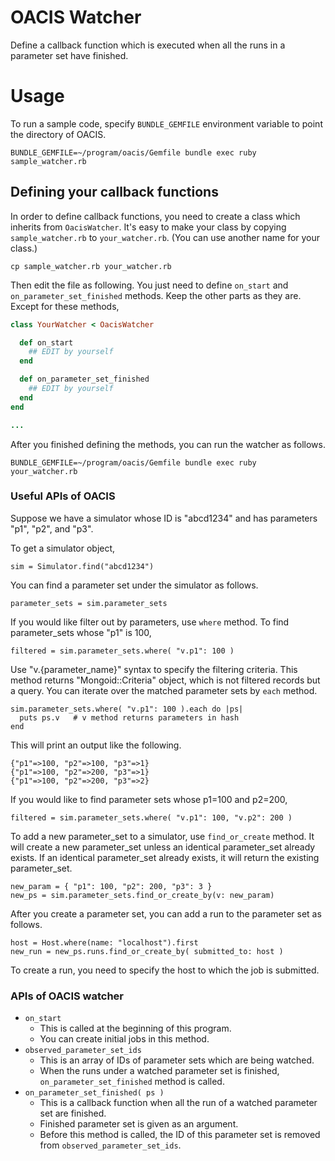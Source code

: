 # OACIS Watcher

Define a callback function which is executed when all the runs in a parameter set have finished.

# Usage

To run a sample code, specify `BUNDLE_GEMFILE` environment variable to point the directory of OACIS.

```
BUNDLE_GEMFILE=~/program/oacis/Gemfile bundle exec ruby sample_watcher.rb
```

## Defining your callback functions

In order to define callback functions, you need to create a class which inherits from `OacisWatcher`.
It's easy to make your class by copying `sample_watcher.rb` to `your_watcher.rb`. (You can use another name for your class.)

```
cp sample_watcher.rb your_watcher.rb
```

Then edit the file as following. You just need to define `on_start` and `on_parameter_set_finished` methods. Keep the other parts as they are.
Except for these methods,

```ruby
class YourWatcher < OacisWatcher

  def on_start
    ## EDIT by yourself
  end

  def on_parameter_set_finished
    ## EDIT by yourself
  end
end

...
```

After you finished defining the methods, you can run the watcher as follows.

```
BUNDLE_GEMFILE=~/program/oacis/Gemfile bundle exec ruby your_watcher.rb
```

### Useful APIs of OACIS

Suppose we have a simulator whose ID is "abcd1234" and has parameters "p1", "p2", and "p3".

To get a simulator object,

```
sim = Simulator.find("abcd1234")
```

You can find a parameter set under the simulator as follows.

```
parameter_sets = sim.parameter_sets
```

If you would like filter out by parameters, use `where` method.
To find parameter_sets whose "p1" is 100,

```
filtered = sim.parameter_sets.where( "v.p1": 100 )
```

Use "v.{parameter_name}" syntax to specify the filtering criteria.
This method returns "Mongoid::Criteria" object, which is not filtered records but a query.
You can iterate over the matched parameter sets by `each` method.

```
sim.parameter_sets.where( "v.p1": 100 ).each do |ps|
  puts ps.v   # v method returns parameters in hash
end
```

This will print an output like the following.

```
{"p1"=>100, "p2"=>100, "p3"=>1}
{"p1"=>100, "p2"=>200, "p3"=>1}
{"p1"=>100, "p2"=>200, "p3"=>2}
```

If you would like to find parameter sets whose p1=100 and p2=200,

```
filtered = sim.parameter_sets.where( "v.p1": 100, "v.p2": 200 )
```

To add a new parameter_set to a simulator, use `find_or_create` method.
It will create a new parameter_set unless an identical parameter_set already exists.
If an identical parameter_set already exists, it will return the existing parameter_set.

```
new_param = { "p1": 100, "p2": 200, "p3": 3 }
new_ps = sim.parameter_sets.find_or_create_by(v: new_param)
```

After you create a parameter set, you can add a run to the parameter set as follows.

```
host = Host.where(name: "localhost").first
new_run = new_ps.runs.find_or_create_by( submitted_to: host )
```

To create a run, you need to specify the host to which the job is submitted.

### APIs of OACIS watcher

- `on_start`
    - This is called at the beginning of this program.
    - You can create initial jobs in this method.
- `observed_parameter_set_ids`
    - This is an array of IDs of parameter sets which are being watched.
    - When the runs under a watched parameter set is finished, `on_parameter_set_finished` method is called.
- `on_parameter_set_finished( ps )`
    - This is a callback function when all the run of a watched parameter set are finished.
    - Finished parameter set is given as an argument.
    - Before this method is called, the ID of this parameter set is removed from `observed_parameter_set_ids`.
